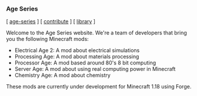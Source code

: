 ### Age Series

[ [age-series](/) ] [ [contribute](contribute) ] [ [library](library) ]

Welcome to the Age Series website. We're a team of developers that bring you the following Minecraft mods:

* Electrical Age 2: A mod about electrical simulations
* Processing Age: A mod about materials processing
* Processor Age: A mod based around 80's 8 bit computing
* Server Age: A mod about using real computing power in Minecraft
* Chemistry Age: A mod about chemistry

These mods are currently under development for Minecraft 1.18 using Forge.
